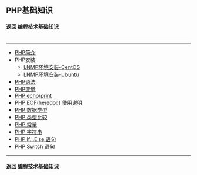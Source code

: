 ## PHP基础知识
#### 返回 [编程技术基础知识](../编程技术基础知识.md) <br><br>

***

- [PHP简介](./基础知识/PHP简介.md)
- PHP安装
  - [LNMP环境安装-CentOS](./LNMP环境安装笔记-CentOS.md)
  - [LNMP环境安装-Ubuntu](./LNMP环境安装笔记-Ubuntu.md)
- [PHP语法](./基础知识/PHP语法.md)
- [PHP变量](./基础知识/PHP变量.md)
- [PHP echo/print](./基础知识/PHP的echo和print语句.md)
- [PHP EOF(heredoc) 使用说明](./基础知识/PHP的EOF(heredoc)使用说明.md)
- [PHP 数据类型](./基础知识/PHP数据类型.md)
- [PHP 类型比较](./基础知识/PHP类型比较.md)
- [PHP 常量](./基础知识/PHP常量.md)
- [PHP 字符串](./基础知识/PHP字符串.md)
- [PHP If...Else 语句](./基础知识/PHP的If...Else语句.md)
- [PHP Switch 语句](./基础知识/PHP的Switch语句.md)


***

#### 返回 [编程技术基础知识](../编程技术基础知识.md)